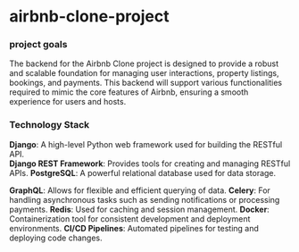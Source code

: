# airbnb-clone-project

<h3> project goals</h3>

<p>The backend for the Airbnb Clone project is designed to provide a robust and scalable foundation for managing user interactions, property listings, bookings, and payments. This backend will support various functionalities required to mimic the core features of Airbnb, ensuring a smooth experience for users and hosts.</p>

<h3> Technology Stack</h3>

<b>Django</b>: A high-level Python web framework used for building the RESTful API.
</br><b>Django REST Framework</b>: Provides tools for creating and managing RESTful APIs.
<b>PostgreSQL</b>: A powerful relational database used for data storage.

<b>GraphQL</b>: Allows for flexible and efficient querying of data.
<b>Celery</b>: For handling asynchronous tasks such as sending notifications or processing payments.
<b>Redis</b>: Used for caching and session management.
<b>Docker</b>: Containerization tool for consistent development and deployment environments.
<b>CI/CD Pipelines</b>: Automated pipelines for testing and deploying code changes.
